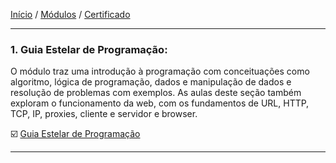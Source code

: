 [Início](https://github.com/Thalyalm/rocketseat-trilha-conectar) /
[Módulos](https://github.com/Thalyalm/rocketseat-trilha-conectar/tree/main/modulos) /
[Certificado](https://github.com/Thalyalm/rocketseat-trilha-conectar/tree/main/certificado/certificado-trilha-conectar.pdf)

---

### 1. Guia Estelar de Programação:

O módulo traz uma introdução à programação com conceituações como algoritmo, lógica de programação, dados e manipulação de dados e resolução de problemas com exemplos. As aulas deste seção também exploram o funcionamento da web, com os fundamentos de URL, HTTP, TCP, IP, proxies, cliente e servidor e browser.

:ballot_box_with_check: [Guia Estelar de Programação](/modulos/guia-estelar-de-programacao/guia-estelar-de-programacao)

---